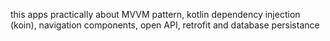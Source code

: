 this apps practically about MVVM pattern, kotlin dependency injection (koin), navigation components, open API, retrofit and database persistance
